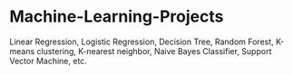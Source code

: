 # Machine-Learning-Projects
Linear Regression, Logistic Regression, Decision Tree, Random Forest, K-means clustering, K-nearest neighbor, Naive Bayes Classifier, Support Vector Machine, etc.
